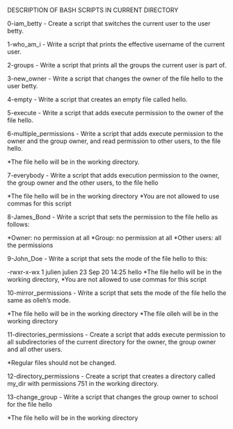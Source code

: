DESCRIPTION OF BASH SCRIPTS IN CURRENT DIRECTORY

0-iam_betty - Create a script that switches the current user to the user betty.

1-who_am_i - Write a script that prints the effective username of the current user.

2-groups - Write a script that prints all the groups the current user is part of.

3-new_owner - Write a script that changes the owner of the file hello to the user betty.

4-empty - Write a script that creates an empty file called hello.

5-execute - Write a script that adds execute permission to the owner of the file hello.

6-multiple_permissions - Write a script that adds execute permission to the owner and the group owner, and read permission to other users, to the file hello.

*The file hello will be in the working directory.

7-everybody - Write a script that adds execution permission to the owner, the group owner and the other users, to the file hello

*The file hello will be in the working directory
*You are not allowed to use commas for this script

8-James_Bond - Write a script that sets the permission to the file hello as follows:

*Owner: no permission at all
*Group: no permission at all
*Other users: all the permissions

9-John_Doe - Write a script that sets the mode of the file hello to this:

-rwxr-x-wx 1 julien julien 23 Sep 20 14:25 hello
*The file hello will be in the working directory,
*You are not allowed to use commas for this script

10-mirror_permissions - Write a script that sets the mode of the file hello the same as olleh’s mode.

*The file hello will be in the working directory
*The file olleh will be in the working directory

11-directories_permissions - Create a script that adds execute permission to all subdirectories of the current directory for the owner, the group owner and all other users.

*Regular files should not be changed.

12-directory_permissions - Create a script that creates a directory called my_dir with permissions 751 in the working directory.

13-change_group - Write a script that changes the group owner to school for the file hello

*The file hello will be in the working directory
